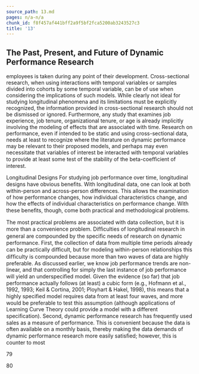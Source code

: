 ```yaml
---
source_path: 13.md
pages: n/a-n/a
chunk_id: f8f457af441bff2a9f5bf2fca5200ab3243527c3
title: '13'
---
```

## The Past, Present, and Future of Dynamic Performance Research

employees is taken during any point of their development. Cross-sectional research, when using interactions with temporal variables or samples divided into cohorts by some temporal variable, can be of use when considering the implications of such models. While clearly not ideal for studying longitudinal phenomena and its limitations must be explicitly recognized, the information provided in cross-sectional research should not be dismissed or ignored. Furthermore, any study that examines job experience, job tenure, organizational tenure, or age is already implicitly involving the modeling of effects that are associated with time. Research on performance, even if intended to be static and using cross-sectional data, needs at least to recognize where the literature on dynamic performance may be relevant to their proposed models, and perhaps may even necessitate that variables of interest be interacted with temporal variables to provide at least some test of the stability of the beta-coefﬁcient of interest.

Longitudinal Designs For studying job performance over time, longitudinal designs have obvious beneﬁts. With longitudinal data, one can look at both within-person and across-person differences. This allows the examination of how performance changes, how individual characteristics change, and how the effects of individual characteristics on performance change. With these beneﬁts, though, come both practical and methodological problems.

The most practical problems are associated with data collection, but it is more than a convenience problem. Difﬁculties of longitudinal research in general are compounded by the speciﬁc needs of research on dynamic performance. First, the collection of data from multiple time periods already can be practically difﬁcult, but for modeling within-person relationships this difﬁculty is compounded because more than two waves of data are highly preferable. As discussed earlier, we know job performance trends are non- linear, and that controlling for simply the last instance of job performance will yield an underspeciﬁed model. Given the evidence (so far) that job performance actually follows (at least) a cubic form (e.g., Hofmann et al., 1992, 1993; Keil & Cortina, 2001; Ployhart & Hakel, 1998), this means that a highly speciﬁed model requires data from at least four waves, and more would be preferable to test this assumption (although applications of Learning Curve Theory could provide a model with a different speciﬁcation). Second, dynamic performance research has frequently used sales as a measure of performance. This is convenient because the data is often available on a monthly basis, thereby making the data demands of dynamic performance research more easily satisﬁed; however, this is counter to most

79

80
